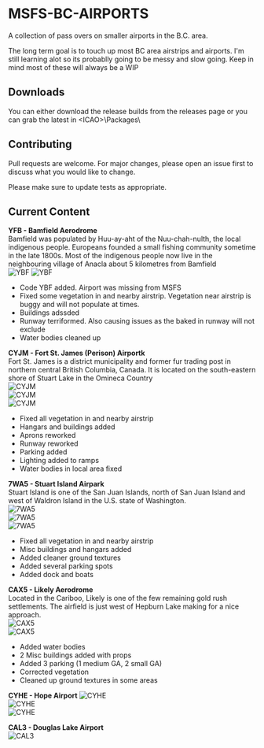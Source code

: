# MSFS-BC-AIRPORTS

A collection of pass overs on smaller airports in the B.C. area. 

The long term goal is to touch up most BC area airstrips and airports. 
I'm still learning alot so its probablly going to be messy and slow going. Keep in mind most of these will always be a WIP

## Downloads  
You can either download the release builds from the releases page or you can grab the latest in \<ICAO>\Packages\

## Contributing
Pull requests are welcome. For major changes, please open an issue first to discuss what you would like to change.

Please make sure to update tests as appropriate.


## Current Content 
    
__YFB - Bamfield Aerodrome__  
Bamfield was populated by Huu-ay-aht of the Nuu-chah-nulth, the local indigenous people. Europeans founded a small fishing community sometime in the late 1800s. Most of the indigenous people now live in the neighbouring village of Anacla about 5 kilometres from Bamfield  
![YBF](/Media/Screenshots/YBF/1.jpg) 
![YBF](/Media/Screenshots/YBF/2.jpg)
* Code YBF added. Airport was missing from MSFS
* Fixed some vegetation in and nearby airstrip. Vegetation near airstrip is buggy and will not populate at times.
* Buildings adssded   
* Runway terriformed. Also causing issues as the baked in runway will not exclude
* Water bodies cleaned up
  
__CYJM - Fort St. James (Perison) Airportk__  
Fort St. James is a district municipality and former fur trading post in northern central British Columbia, Canada. It is located on the south-eastern shore of Stuart Lake in the Omineca Country  
![CYJM](/Media/Screenshots/CYJM/1.jpg)  
![CYJM](/Media/Screenshots/CYJM/2.jpg)  
![CYJM](/Media/Screenshots/CYJM/3.jpg)  
* Fixed all vegetation in and nearby airstrip
* Hangars and buildings added
* Aprons reworked
* Runway reworked
* Parking added
* Lighting added to ramps
* Water bodies in local area fixed

  
__7WA5 - Stuart Island Airpark__  
Stuart Island is one of the San Juan Islands, north of San Juan Island and west of Waldron Island in the U.S. state of Washington.  
![7WA5](/Media/Screenshots/7WA5/1.jpg)  
![7WA5](/Media/Screenshots/7WA5/2.jpg)  
![7WA5](/Media/Screenshots/7WA5/3.jpg)  
* Fixed all vegetation in and nearby airstrip
* Misc buildings and hangars added
* Added cleaner ground textures  
* Added several parking spots
* Added dock and boats
  

__CAX5 - Likely Aerodrome__  
Located in the Cariboo, Likely is one of the few remaining gold rush settlements. The airfield is just west of Hepburn Lake making for a nice approach.  
![CAX5](/Media/Screenshots/CAX5/1.jpg)  
![CAX5](/Media/Screenshots/CAX5/2.jpg)  
* Added water bodies
* 2 Misc buildings added with props
* Added 3 parking (1 medium GA, 2 small GA)
* Corrected  vegetation
* Cleaned up ground textures in some areas  


__CYHE - Hope Airport__
![CYHE](/Media/Screenshots/CYHE/1.jpg)  
![CYHE](/Media/Screenshots/CYHE/2.jpg)  
![CYHE](/Media/Screenshots/CYHE/3.jpg)  
  
__CAL3 - Douglas Lake Airport__  
![CAL3](/Media/Screenshots/CAL3/1.jpg)  
